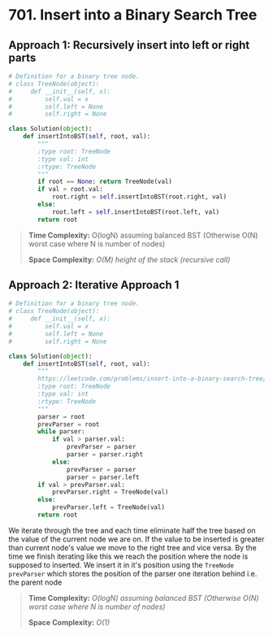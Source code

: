 # 701. Insert into a Binary Search Tree

## Approach 1: Recursively insert into left or right parts

```python
# Definition for a binary tree node.
# class TreeNode(object):
#     def __init__(self, x):
#         self.val = x
#         self.left = None
#         self.right = None

class Solution(object):
    def insertIntoBST(self, root, val):
        """
        :type root: TreeNode
        :type val: int
        :rtype: TreeNode
        """
        if root == None: return TreeNode(val)
        if val > root.val:
            root.right = self.insertIntoBST(root.right, val)
        else:
            root.left = self.insertIntoBST(root.left, val)
        return root
```

> **Time Complexity:** O\(logN\) assuming balanced BST \(Otherwise O\(N\) worst case where N is number of nodes\)
>
> **Space Complexity:** _O\(M\) height of the stack \(recursive call\)_

## Approach 2: Iterative Approach 1

```python
# Definition for a binary tree node.
# class TreeNode(object):
#     def __init__(self, x):
#         self.val = x
#         self.left = None
#         self.right = None

class Solution(object):
    def insertIntoBST(self, root, val):
        """
        https://leetcode.com/problems/insert-into-a-binary-search-tree/description/
        :type root: TreeNode
        :type val: int
        :rtype: TreeNode
        """
        parser = root
        prevParser = root
        while parser:                   
            if val > parser.val:
                prevParser = parser
                parser = parser.right
            else:
                prevParser = parser
                parser = parser.left
        if val > prevParser.val:
            prevParser.right = TreeNode(val)
        else:
            prevParser.left = TreeNode(val)
        return root
```

We iterate through the tree and each time eliminate half the tree based on the value of the current node we are on. If the value to be inserted is greater than current node's value we move to the right tree and vice versa. By the time we finish iterating like this we reach the position where the node is supposed to inserted. We insert it in it's position using the `TreeNode prevParser` which stores the position of the parser one iteration behind i.e. the parent node

> **Time Complexity:** _O\(logN\) assuming balanced BST \(Otherwise O\(N\) worst case where N is number of nodes\)_
>
> **Space Complexity:** _O\(1\)_

